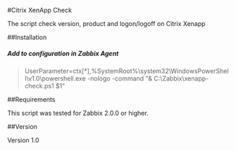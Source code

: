 #Citrix XenApp Check

The script check version, product and logon/logoff on Citrix Xenapp

##Installation

##### Add to configuration in Zabbix Agent

>UserParameter=ctx[*],%SystemRoot%\system32\WindowsPowerShell\v1.0\powershell.exe -nologo -command "& C:\Zabbix\xenapp-check.ps1 $1"

##Requirements

This script was tested for Zabbix 2.0.0 or higher.

##Version 

Version 1.0
